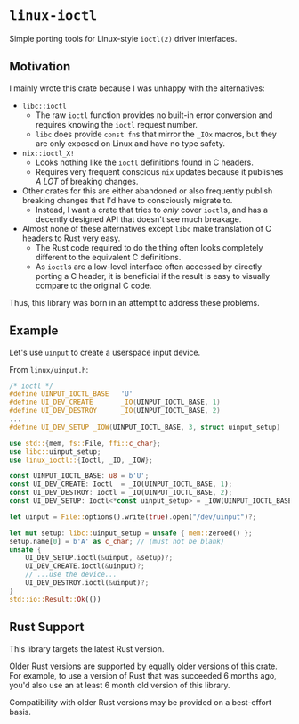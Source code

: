 # `linux-ioctl`

Simple porting tools for Linux-style `ioctl(2)` driver interfaces.

## Motivation

I mainly wrote this crate because I was unhappy with the alternatives:

- `libc::ioctl`
  - The raw `ioctl` function provides no built-in error conversion and requires knowing the `ioctl` request number.
  - `libc` does provide `const fn`s that mirror the `_IOx` macros, but they are only exposed on Linux and have no type safety.
- `nix::ioctl_X!`
  - Looks nothing like the `ioctl` definitions found in C headers.
  - Requires very frequent conscious `nix` updates because it publishes *A LOT* of breaking changes.
- Other crates for this are either abandoned or also frequently publish breaking changes that I'd have to consciously migrate to.
  - Instead, I want a crate that tries to *only* cover `ioctl`s, and has a decently designed API that doesn't see much breakage.
- Almost none of these alternatives except `libc` make translation of C headers to Rust very easy.
  - The Rust code required to do the thing often looks completely different to the equivalent C definitions.
  - As `ioctl`s are a low-level interface often accessed by directly porting a C header, it is beneficial if the result is easy to visually compare to the original C code.

Thus, this library was born in an attempt to address these problems.

## Example

Let's use `uinput` to create a userspace input device.

From `linux/uinput.h`:

```c
/* ioctl */
#define UINPUT_IOCTL_BASE	'U'
#define UI_DEV_CREATE		_IO(UINPUT_IOCTL_BASE, 1)
#define UI_DEV_DESTROY		_IO(UINPUT_IOCTL_BASE, 2)
...
#define UI_DEV_SETUP _IOW(UINPUT_IOCTL_BASE, 3, struct uinput_setup)
```

```rust
use std::{mem, fs::File, ffi::c_char};
use libc::uinput_setup;
use linux_ioctl::{Ioctl, _IO, _IOW};

const UINPUT_IOCTL_BASE: u8 = b'U';
const UI_DEV_CREATE: Ioctl  = _IO(UINPUT_IOCTL_BASE, 1);
const UI_DEV_DESTROY: Ioctl = _IO(UINPUT_IOCTL_BASE, 2);
const UI_DEV_SETUP: Ioctl<*const uinput_setup> = _IOW(UINPUT_IOCTL_BASE, 3);

let uinput = File::options().write(true).open("/dev/uinput")?;

let mut setup: libc::uinput_setup = unsafe { mem::zeroed() };
setup.name[0] = b'A' as c_char; // (must not be blank)
unsafe {
    UI_DEV_SETUP.ioctl(&uinput, &setup)?;
    UI_DEV_CREATE.ioctl(&uinput)?;
    // ...use the device...
    UI_DEV_DESTROY.ioctl(&uinput)?;
}
std::io::Result::Ok(())
```

## Rust Support

This library targets the latest Rust version.

Older Rust versions are supported by equally older versions of this crate. For example, to use a
version of Rust that was succeeded 6 months ago, you'd also use an at least 6 month old version of
this library.

Compatibility with older Rust versions may be provided on a best-effort basis.
